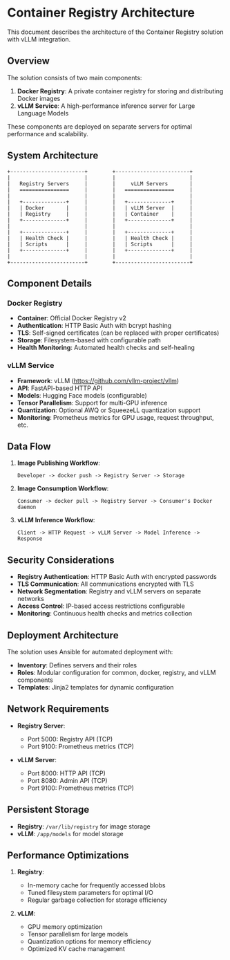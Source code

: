 # Container Registry Architecture

This document describes the architecture of the Container Registry solution with vLLM integration.

## Overview

The solution consists of two main components:

1. **Docker Registry**: A private container registry for storing and distributing Docker images
2. **vLLM Service**: A high-performance inference server for Large Language Models

These components are deployed on separate servers for optimal performance and scalability.

## System Architecture

```
+------------------------+        +------------------------+
|                        |        |                        |
|   Registry Servers     |        |     vLLM Servers       |
|   ================     |        |   ================     |
|                        |        |                        |
|   +--------------+     |        |   +--------------+     |
|   | Docker       |     |        |   | vLLM Server  |     |
|   | Registry     |     |        |   | Container    |     |
|   +--------------+     |        |   +--------------+     |
|                        |        |                        |
|   +--------------+     |        |   +--------------+     |
|   | Health Check |     |        |   | Health Check |     |
|   | Scripts      |     |        |   | Scripts      |     |
|   +--------------+     |        |   +--------------+     |
|                        |        |                        |
+------------------------+        +------------------------+
```

## Component Details

### Docker Registry

- **Container**: Official Docker Registry v2
- **Authentication**: HTTP Basic Auth with bcrypt hashing
- **TLS**: Self-signed certificates (can be replaced with proper certificates)
- **Storage**: Filesystem-based with configurable path
- **Health Monitoring**: Automated health checks and self-healing

### vLLM Service

- **Framework**: vLLM (https://github.com/vllm-project/vllm)
- **API**: FastAPI-based HTTP API
- **Models**: Hugging Face models (configurable)
- **Tensor Parallelism**: Support for multi-GPU inference
- **Quantization**: Optional AWQ or SqueezeLL quantization support
- **Monitoring**: Prometheus metrics for GPU usage, request throughput, etc.

## Data Flow

1. **Image Publishing Workflow**:
   ```
   Developer -> docker push -> Registry Server -> Storage
   ```

2. **Image Consumption Workflow**:
   ```
   Consumer -> docker pull -> Registry Server -> Consumer's Docker daemon
   ```

3. **vLLM Inference Workflow**:
   ```
   Client -> HTTP Request -> vLLM Server -> Model Inference -> Response
   ```

## Security Considerations

- **Registry Authentication**: HTTP Basic Auth with encrypted passwords
- **TLS Communication**: All communications encrypted with TLS
- **Network Segmentation**: Registry and vLLM servers on separate networks
- **Access Control**: IP-based access restrictions configurable
- **Monitoring**: Continuous health checks and metrics collection

## Deployment Architecture

The solution uses Ansible for automated deployment with:

- **Inventory**: Defines servers and their roles
- **Roles**: Modular configuration for common, docker, registry, and vLLM components
- **Templates**: Jinja2 templates for dynamic configuration

## Network Requirements

- **Registry Server**:
  - Port 5000: Registry API (TCP)
  - Port 9100: Prometheus metrics (TCP)

- **vLLM Server**:
  - Port 8000: HTTP API (TCP)
  - Port 8080: Admin API (TCP)
  - Port 9100: Prometheus metrics (TCP)

## Persistent Storage

- **Registry**: `/var/lib/registry` for image storage
- **vLLM**: `/app/models` for model storage

## Performance Optimizations

1. **Registry**:
   - In-memory cache for frequently accessed blobs
   - Tuned filesystem parameters for optimal I/O
   - Regular garbage collection for storage efficiency

2. **vLLM**:
   - GPU memory optimization
   - Tensor parallelism for large models
   - Quantization options for memory efficiency
   - Optimized KV cache management
